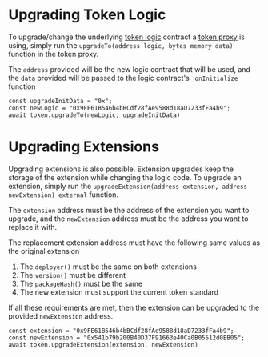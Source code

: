 # Upgrading Token Logic

To upgrade/change the underlying [token logic](./token-logic.md) contract a [token proxy](./token-proxy.md) is using, simply run the `upgradeTo(address logic, bytes memory data)` function in the token proxy.

The `address` provided will be the new logic contract that will be used, and the `data` provided will be passed to the logic contract's `_onInitialize` function

	const upgradeInitData = "0x";
	const newLogic = "0x9FE61B546b4bBCdf28fAe9588d18aD7233fFa4b9";
	await token.upgradeTo(newLogic, upgradeInitData)

# Upgrading Extensions

Upgrading extensions is also possible. Extension upgrades keep the storage of the extension while changing the logic code. To upgrade an extension, simply run the `upgradeExtension(address extension, address newExtension) external` function.

The `extension` address must be the address of the extension you want to upgrade, and the `newExtension` address must be the address you want to replace it with.

The replacement extension address must have the following same values as the original extension

1. The `deployer()` must be the same on both extensions
2. The `version()` must be different
3. The `packageHash()` must be the same
4. The new extension must support the current token standard

If all these requirements are met, then the extension can be upgraded to the provided `newExtension` address.

	const extension = "0x9FE61B546b4bBCdf28fAe9588d18aD7233fFa4b9";
	const newExtension = "0x541b79b200B40D37F91663e40Ca0B05512d0EB05";
	await token.upgradeExtension(extension, newExtension)
